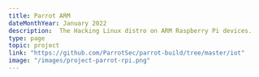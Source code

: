 ```yaml
---
title: Parrot ARM
dateMonthYear: January 2022
description:  The Hacking Linux distro on ARM Raspberry Pi devices.
type: page
topic: project
link: "https://github.com/ParrotSec/parrot-build/tree/master/iot"
image: "/images/project-parrot-rpi.png"
---
```




